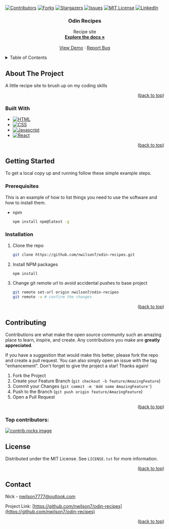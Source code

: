<a id="readme-top"></a>

[![Contributors][contributors-shield]][contributors-url]
[![Forks][forks-shield]][forks-url]
[![Stargazers][stars-shield]][stars-url]
[![Issues][issues-shield]][issues-url]
[![MIT License][license-shield]][license-url]
[![LinkedIn][linkedin-shield]][linkedin-url]

<h3 align="center">Odin Recipes</h3>

  <p align="center">
    Recipe site
    <br />
    <a href="https://github.com/nwilson7/odin-recipes"><strong>Explore the docs »</strong></a>
    <br />
    <br />
    <a href="https://github.com/nwilson7/odin-recipes">View Demo</a>
    ·
    <a href="https://github.com/nwilson7/odin-recipes/issues/new?labels=bug&template=bug-report---.md">Report Bug</a>
</div>

<!-- TABLE OF CONTENTS -->
<details>
  <summary>Table of Contents</summary>
  <ol>
    <li>
      <a href="#about-the-project">About The Project</a>
      <ul>
        <li><a href="#built-with">Built With</a></li>
      </ul>
    </li>
    <li>
      <a href="#getting-started">Getting Started</a>
      <ul>
        <li><a href="#prerequisites">Prerequisites</a></li>
        <li><a href="#installation">Installation</a></li>
      </ul>
    </li>
    <li><a href="#contributing">Contributing</a></li>
    <li><a href="#license">License</a></li>
    <li><a href="#contact">Contact</a></li>
  </ol>
</details>

<!-- ABOUT THE PROJECT -->

## About The Project

A little recipe site to brush up on my coding skills

<p align="right">(<a href="#readme-top">back to top</a>)</p>

### Built With

- [![HTML][HTML]][HTML-url]
- [![CSS][CSS]][CSS-url]
- [![Javascript][Javascript]][Javascript-url]
- [![React][React.js]][React-url]

<p align="right">(<a href="#readme-top">back to top</a>)</p>

<!-- GETTING STARTED -->

## Getting Started

To get a local copy up and running follow these simple example steps.

### Prerequisites

This is an example of how to list things you need to use the software and how to install them.

- npm
  ```sh
  npm install npm@latest -g
  ```

### Installation

1. Clone the repo
   ```sh
   git clone https://github.com/nwilson7/odin-recipes.git
   ```
2. Install NPM packages
   ```sh
   npm install
   ```
3. Change git remote url to avoid accidental pushes to base project
   ```sh
   git remote set-url origin nwilson7/odin-recipes
   git remote -v # confirm the changes
   ```

<p align="right">(<a href="#readme-top">back to top</a>)</p>

<!-- CONTRIBUTING -->

## Contributing

Contributions are what make the open source community such an amazing place to learn, inspire, and create. Any contributions you make are **greatly appreciated**.

If you have a suggestion that would make this better, please fork the repo and create a pull request. You can also simply open an issue with the tag "enhancement".
Don't forget to give the project a star! Thanks again!

1. Fork the Project
2. Create your Feature Branch (`git checkout -b feature/AmazingFeature`)
3. Commit your Changes (`git commit -m 'Add some AmazingFeature'`)
4. Push to the Branch (`git push origin feature/AmazingFeature`)
5. Open a Pull Request

<p align="right">(<a href="#readme-top">back to top</a>)</p>

### Top contributors:

<a href="https://github.com/nwilson7/odin-recipes/graphs/contributors">
  <img src="https://contrib.rocks/image?repo=nwilson7/odin-recipes" alt="contrib.rocks image" />
</a>

<!-- LICENSE -->

## License

Distributed under the MIT License. See `LICENSE.txt` for more information.

<p align="right">(<a href="#readme-top">back to top</a>)</p>

<!-- CONTACT -->

## Contact

Nick - nwilson7777@outlook.com

Project Link: [https://github.com/nwilson7/odin-recipes](https://github.com/nwilson7/odin-recipes)

<p align="right">(<a href="#readme-top">back to top</a>)</p>

<!-- MARKDOWN LINKS & IMAGES -->
<!-- https://www.markdownguide.org/basic-syntax/#reference-style-links -->

[contributors-shield]: https://img.shields.io/github/contributors/nwilson7/odin-recipes.svg?style=for-the-badge
[contributors-url]: https://github.com/nwilson7/odin-recipes/graphs/contributors
[forks-shield]: https://img.shields.io/github/forks/nwilson7/odin-recipes.svg?style=for-the-badge
[forks-url]: https://github.com/nwilson7/odin-recipes/network/members
[stars-shield]: https://img.shields.io/github/stars/nwilson7/odin-recipes.svg?style=for-the-badge
[stars-url]: https://github.com/nwilson7/odin-recipes/stargazers
[issues-shield]: https://img.shields.io/github/issues/nwilson7/odin-recipes.svg?style=for-the-badge
[issues-url]: https://github.com/nwilson7/odin-recipes/issues
[license-shield]: https://img.shields.io/github/license/nwilson7/odin-recipes.svg?style=for-the-badge
[license-url]: https://github.com/nwilson7/odin-recipes/blob/master/LICENSE.txt
[linkedin-shield]: https://img.shields.io/badge/-LinkedIn-black.svg?style=for-the-badge&logo=linkedin&colorB=555
[linkedin-url]: https://linkedin.com/in/
[product-screenshot]: images/screenshot.png
[React.js]: https://img.shields.io/badge/React-20232A?style=for-the-badge&logo=react&logoColor=61DAFB
[React-url]: https://reactjs.org/
[Javascript]: https://shields.io/badge/JavaScript-F7DF1E?logo=JavaScript&logoColor=000&style=flat-square
[Javascript-url]: https://developer.mozilla.org/en-US/docs/Web/JavaScript
[HTML]: https://img.shields.io/badge/HTML5-E34F26?style=for-the-badge&logo=html5&logoColor=white
[HTML-url]: https://developer.mozilla.org/en-US/docs/Web/HTML
[CSS]: https://img.shields.io/badge/CSS3-1572B6?style=for-the-badge&logo=css3&logoColor=white
[CSS-url]: https://developer.mozilla.org/en-US/docs/Web/CSS
